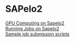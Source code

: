 # SAPelo2
[GPU Computing on Sapelo2](https://wiki.gacrc.uga.edu/wiki/GPU)  
[Running Jobs on Sapelo2](https://wiki.gacrc.uga.edu/wiki/Running_Jobs_on_Sapelo2)  
[Sample job submission scripts](https://wiki.gacrc.uga.edu/wiki/Running_Jobs_on_Sapelo2#Sample_job_submission_scripts)  
